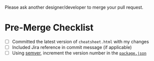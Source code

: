 Please ask another designer/developer to merge your pull request.

# Pre-Merge Checklist
- [ ] Committed the latest version of `cheatsheet.html` with my changes
- [ ] Included Jira reference in commit message (if applicable)
- [ ] Using [semver](http://semver.org/), increment the version number in the [`package.json`](https://github.com/buildcom/ionicons/blob/master/package.json#L3)
